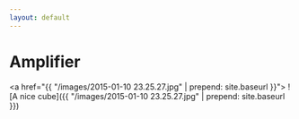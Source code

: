 ```yaml
---
layout: default
---
```


# Amplifier


<a href="{{ "/images/2015-01-10 23.25.27.jpg" | prepend: site.baseurl }}">
![A nice cube]({{ "/images/2015-01-10 23.25.27.jpg" | prepend: site.baseurl }})
</a>
